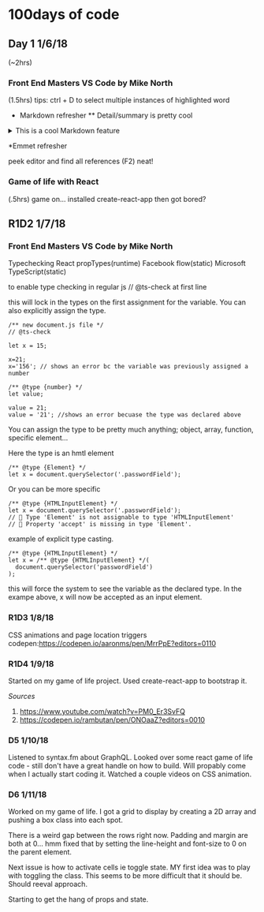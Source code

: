 # 100days of code

## Day 1 1/6/18

(~2hrs)

### Front End Masters VS Code by Mike North

(1.5hrs)
tips: ctrl + D to select multiple instances of highlighted word

* Markdown refresher
** Detail/summary is pretty cool
<details>
  <summary>This is a cool Markdown feature</summary>

  ```
  const bird = 'the word';
  ```
</details>

*Emmet refresher

peek editor and find all references (F2) neat!

### Game of life with React
(.5hrs)
game on...
installed create-react-app then got bored?

## R1D2 1/7/18

### Front End Masters VS Code by Mike North
Typechecking
React propTypes(runtime)
Facebook flow(static)
Microsoft TypeScript(static)

to enable type checking in regular js 
// @ts-check at first line

this will lock in the types on the first assignment for the variable. You can also explicitly assign the type.

```
/** new document.js file */
// @ts-check

let x = 15;

x=21;
x='156'; // shows an error bc the variable was previously assigned a number

/** @type {number} */
let value;

value = 21;
value = '21'; //shows an error becuase the type was declared above
```

You can assign the type to be pretty much anything; object, array, function, specific element...

Here the type is an hmtl element
```
/** @type {Element} */
let x = document.querySelector('.passwordField');
```

Or you can be more specific
```
/** @type {HTMLInputElement} */
let x = document.querySelector('.passwordField');
// 🛑 Type 'Element' is not assignable to type 'HTMLInputElement'
// 🛑 Property 'accept' is missing in type 'Element'.
```

example of explicit type casting.
```
/** @type {HTMLInputElement} */
let x = /** @type {HTMLInputElement} */(
  document.querySelector('passwordField')
);
```
this will force the system to see the variable as the declared type. In the exampe above, x will now be accepted as an input element.

### R1D3 1/8/18

CSS animations and page location triggers
codepen:https://codepen.io/aaronms/pen/MrrPpE?editors=0110

### R1D4 1/9/18

Started on my game of life project. Used create-react-app to bootstrap it. 

*Sources*

1. https://www.youtube.com/watch?v=PM0_Er3SvFQ
1. https://codepen.io/rambutan/pen/ONOaaZ?editors=0010

### D5 1/10/18

Listened to syntax.fm about GraphQL. 
Looked over some react game of life code - still don't have a great handle on how to build. Will propably come when I actually start coding it. 
Watched a couple videos on CSS animation.

### D6 1/11/18

Worked on my game of life. I got a grid to display by creating a 2D array and pushing a box class into each spot. 

There is a weird gap between the rows right now. Padding and margin are both at 0... hmm fixed that by setting the line-height and font-size to 0 on the parent element.

Next issue is how to activate cells ie toggle state. MY first idea was to play with toggling the class. This seems to be more difficult that it should be. Should reeval approach.

Starting to get the hang of props and state.
